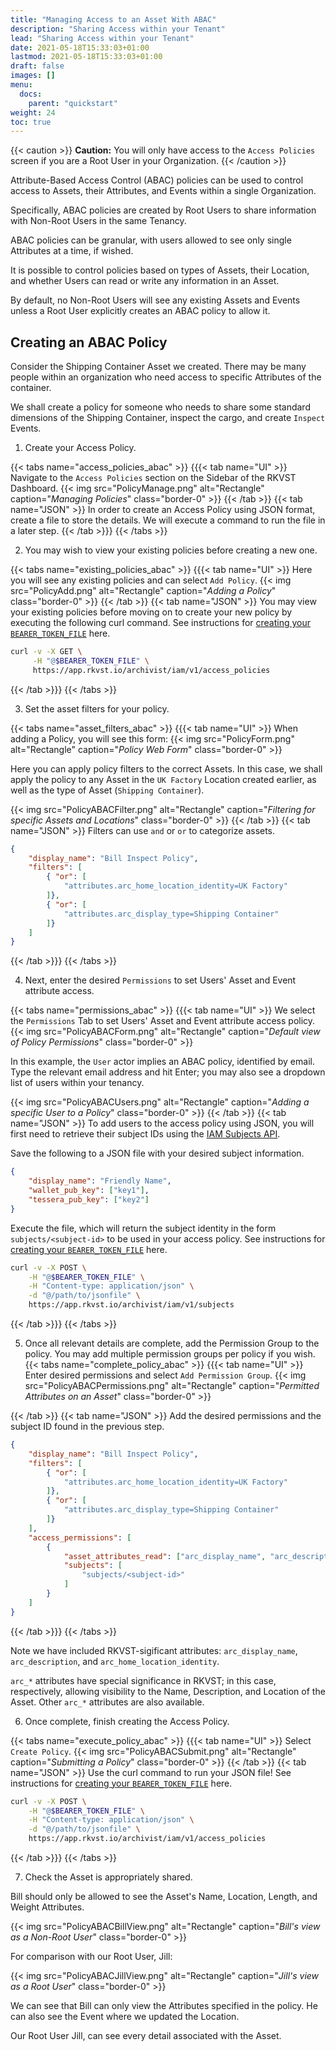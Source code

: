 ```yaml
---
title: "Managing Access to an Asset With ABAC"
description: "Sharing Access within your Tenant"
lead: "Sharing Access within your Tenant"
date: 2021-05-18T15:33:03+01:00
lastmod: 2021-05-18T15:33:03+01:00
draft: false
images: []
menu:
  docs:
    parent: "quickstart"
weight: 24
toc: true
---
```


{{< caution >}}
**Caution:** You will only have access to the `Access Policies` screen if you are a Root User in your Organization.
{{< /caution >}}

Attribute-Based Access Control (ABAC) policies can be used to control access to Assets, their Attributes, and Events within a single Organization. 

Specifically, ABAC policies are created by Root Users to share information with Non-Root Users in the same Tenancy.

ABAC policies can be granular, with users allowed to see only single Attributes at a time, if wished. 

It is possible to control policies based on types of Assets, their Location, and whether Users can read or write any information in an Asset.

By default, no Non-Root Users will see any existing Assets and Events unless a Root User explicitly creates an ABAC policy to allow it.

## Creating an ABAC Policy

Consider the Shipping Container Asset we created. There may be many people within an organization who need access to specific Attributes of the container.

We shall create a policy for someone who needs to share some standard dimensions of the Shipping Container, inspect the cargo, and create `Inspect` Events.

1. Create your Access Policy. 

{{< tabs name="access_policies_abac" >}}
{{{< tab name="UI" >}}
Navigate to the `Access Policies` section on the Sidebar of the RKVST Dashboard.
{{< img src="PolicyManage.png" alt="Rectangle" caption="<em>Managing Policies</em>" class="border-0" >}}
{{< /tab >}}
{{< tab name="JSON" >}}
In order to create an Access Policy using JSON format, create a file to store the details. We will execute a command to run the file in a later step. 
{{< /tab >}}}
{{< /tabs >}}

2. You may wish to view your existing policies before creating a new one. 

{{< tabs name="existing_policies_abac" >}}
{{{< tab name="UI" >}}
Here you will see any existing policies and can select `Add Policy`.
{{< img src="PolicyAdd.png" alt="Rectangle" caption="<em>Adding a Policy</em>" class="border-0" >}}
{{< /tab >}}
{{< tab name="JSON" >}}
You may view your existing policies before moving on to create your new policy by executing the following curl command. See instructions for [creating your `BEARER_TOKEN_FILE`](https://docs.rkvst.com/docs/rkvst-basics/getting-access-tokens-using-app-registrations/) here.
```bash
curl -v -X GET \
     -H "@$BEARER_TOKEN_FILE" \
     https://app.rkvst.io/archivist/iam/v1/access_policies
```
{{< /tab >}}}
{{< /tabs >}}

3. Set the asset filters for your policy. 

{{< tabs name="asset_filters_abac" >}}
{{{< tab name="UI" >}}
When adding a Policy, you will see this form:
{{< img src="PolicyForm.png" alt="Rectangle" caption="<em>Policy Web Form</em>" class="border-0" >}}

Here you can apply policy filters to the correct Assets. In this case, we shall apply the policy to any Asset in the `UK Factory` Location created earlier, as well as the type of Asset (`Shipping Container`).

{{< img src="PolicyABACFilter.png" alt="Rectangle" caption="<em>Filtering for specific Assets and Locations</em>" class="border-0" >}}
{{< /tab >}}
{{< tab name="JSON" >}}
Filters can use `and` or `or` to categorize assets.
```json
{
    "display_name": "Bill Inspect Policy",
    "filters": [
        { "or": [
            "attributes.arc_home_location_identity=UK Factory"
        ]},
        { "or": [
            "attributes.arc_display_type=Shipping Container"
        ]}
    ]
}
```
{{< /tab >}}}
{{< /tabs >}}

4. Next, enter the desired `Permissions` to set Users' Asset and Event attribute access. 

{{< tabs name="permissions_abac" >}}
{{{< tab name="UI" >}}
We select the `Permissions` Tab to set Users' Asset and Event attribute access policy.
{{< img src="PolicyABACForm.png" alt="Rectangle" caption="<em>Default view of Policy Permissions</em>" class="border-0" >}}

In this example, the `User` actor implies an ABAC policy, identified by email. Type the relevant email address and hit Enter; you may also see a dropdown list of users within your tenancy.

{{< img src="PolicyABACUsers.png" alt="Rectangle" caption="<em>Adding a specific User to a Policy</em>" class="border-0" >}}
{{< /tab >}}
{{< tab name="JSON" >}}
To add users to the access policy using JSON, you will first need to retrieve their subject IDs using the [IAM Subjects API](https://docs.rkvst.com/docs/api-reference/iam-subjects-api/).

Save the following to a JSON file with your desired subject information. 
```json
{
    "display_name": "Friendly Name",
    "wallet_pub_key": ["key1"],
    "tessera_pub_key": ["key2"]
}
```
Execute the file, which will return the subject identity in the form `subjects/<subject-id>` to be used in your access policy. See instructions for [creating your `BEARER_TOKEN_FILE`](https://docs.rkvst.com/docs/rkvst-basics/getting-access-tokens-using-app-registrations/) here.
```bash
curl -v -X POST \
    -H "@$BEARER_TOKEN_FILE" \
    -H "Content-type: application/json" \
    -d "@/path/to/jsonfile" \
    https://app.rkvst.io/archivist/iam/v1/subjects
```
{{< /tab >}}}
{{< /tabs >}}

5. Once all relevant details are complete, add the Permission Group to the policy. You may add multiple permission groups per policy if you wish. 
{{< tabs name="complete_policy_abac" >}}
{{{< tab name="UI" >}}
Enter desired permissions and select `Add Permission Group`. 
{{< img src="PolicyABACPermissions.png" alt="Rectangle" caption="<em>Permitted Attributes on an Asset</em>" class="border-0" >}}   

{{< /tab >}}
{{< tab name="JSON" >}}
Add the desired permissions and the subject ID found in the previous step. 
```json
{
    "display_name": "Bill Inspect Policy",
    "filters": [
        { "or": [
            "attributes.arc_home_location_identity=UK Factory"
        ]},
        { "or": [
            "attributes.arc_display_type=Shipping Container"
        ]}
    ],
    "access_permissions": [
        {
            "asset_attributes_read": ["arc_display_name", "arc_description", "arc_home_location_identity", "Length", "Weight"],
            "subjects": [
                "subjects/<subject-id>"
            ]
        }
    ]
}
```
{{< /tab >}}}
{{< /tabs >}}
    

Note we have included RKVST-sigificant attributes: `arc_display_name`, `arc_description`, and `arc_home_location_identity`.

`arc_*` attributes have special significance in RKVST; in this case, respectively, allowing visibility to the Name, Description, and Location of the Asset. Other `arc_*` attributes are also available.

6. Once complete, finish creating the Access Policy.

{{< tabs name="execute_policy_abac" >}}
{{{< tab name="UI" >}}
Select `Create Policy`.
{{< img src="PolicyABACSubmit.png" alt="Rectangle" caption="<em>Submitting a Policy</em>" class="border-0" >}}
{{< /tab >}}
{{< tab name="JSON" >}}
Use the curl command to run your JSON file! See instructions for [creating your `BEARER_TOKEN_FILE`](https://docs.rkvst.com/docs/rkvst-basics/getting-access-tokens-using-app-registrations/) here.
```bash
curl -v -X POST \
    -H "@$BEARER_TOKEN_FILE" \
    -H "Content-type: application/json" \
    -d "@/path/to/jsonfile" \
    https://app.rkvst.io/archivist/iam/v1/access_policies
```
{{< /tab >}}}
{{< /tabs >}}

7. Check the Asset is appropriately shared.

Bill should only be allowed to see the Asset's Name, Location, Length, and Weight Attributes.

{{< img src="PolicyABACBillView.png" alt="Rectangle" caption="<em>Bill's view as a Non-Root User</em>" class="border-0" >}}

For comparison with our Root User, Jill:

{{< img src="PolicyABACJillView.png" alt="Rectangle" caption="<em>Jill's view as a Root User</em>" class="border-0" >}}

We can see that Bill can only view the Attributes specified in the policy. He can also see the Event where we updated the Location. 

Our Root User Jill, can see every detail associated with the Asset.
